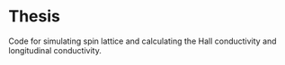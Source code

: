 # Thesis
Code for simulating spin lattice and calculating the Hall conductivity and longitudinal conductivity.
